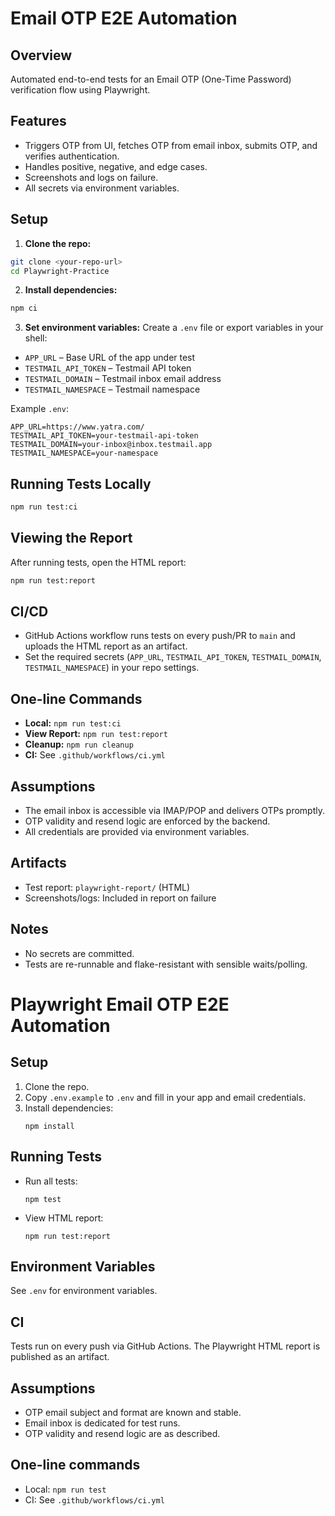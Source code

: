 # Email OTP E2E Automation

## Overview
Automated end-to-end tests for an Email OTP (One-Time Password) verification flow using Playwright.

## Features
- Triggers OTP from UI, fetches OTP from email inbox, submits OTP, and verifies authentication.
- Handles positive, negative, and edge cases.
- Screenshots and logs on failure.
- All secrets via environment variables.

## Setup
1. **Clone the repo:**
  ```sh
  git clone <your-repo-url>
  cd Playwright-Practice
  ```
2. **Install dependencies:**
  ```sh
  npm ci
  ```
3. **Set environment variables:**
  Create a `.env` file or export variables in your shell:
  - `APP_URL` – Base URL of the app under test
  - `TESTMAIL_API_TOKEN` – Testmail API token
  - `TESTMAIL_DOMAIN` – Testmail inbox email address
  - `TESTMAIL_NAMESPACE` – Testmail namespace

  Example `.env`:
  ```env
  APP_URL=https://www.yatra.com/
  TESTMAIL_API_TOKEN=your-testmail-api-token
  TESTMAIL_DOMAIN=your-inbox@inbox.testmail.app
  TESTMAIL_NAMESPACE=your-namespace
  ```

## Running Tests Locally
```sh
npm run test:ci
```

## Viewing the Report
After running tests, open the HTML report:
```sh
npm run test:report
```

## CI/CD
- GitHub Actions workflow runs tests on every push/PR to `main` and uploads the HTML report as an artifact.
- Set the required secrets (`APP_URL`, `TESTMAIL_API_TOKEN`, `TESTMAIL_DOMAIN`, `TESTMAIL_NAMESPACE`) in your repo settings.

## One-line Commands
- **Local:** `npm run test:ci`
- **View Report:** `npm run test:report`
- **Cleanup:** `npm run cleanup`
- **CI:** See `.github/workflows/ci.yml`

## Assumptions
- The email inbox is accessible via IMAP/POP and delivers OTPs promptly.
- OTP validity and resend logic are enforced by the backend.
- All credentials are provided via environment variables.

## Artifacts
- Test report: `playwright-report/` (HTML)
- Screenshots/logs: Included in report on failure

## Notes
- No secrets are committed.
- Tests are re-runnable and flake-resistant with sensible waits/polling.
# Playwright Email OTP E2E Automation

## Setup

1. Clone the repo.
2. Copy `.env.example` to `.env` and fill in your app and email credentials.
3. Install dependencies:
   ```
   npm install
   ```

## Running Tests

- Run all tests:
  ```
  npm test
  ```
- View HTML report:
  ```
  npm run test:report
  ```

## Environment Variables

See `.env` for environment variables.

## CI

Tests run on every push via GitHub Actions. The Playwright HTML report is published as an artifact.

## Assumptions

- OTP email subject and format are known and stable.
- Email inbox is dedicated for test runs.
- OTP validity and resend logic are as described.

## One-line commands

- Local: `npm run test`
- CI: See `.github/workflows/ci.yml`
